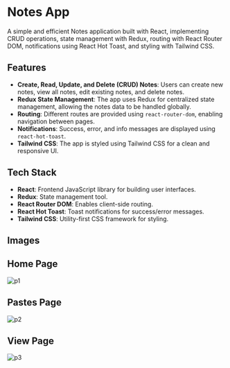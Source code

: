 # Notes App

A simple and efficient Notes application built with React, implementing CRUD operations, state management with Redux, routing with React Router DOM, notifications using React Hot Toast, and styling with Tailwind CSS.

## Features

- **Create, Read, Update, and Delete (CRUD) Notes**: 
  Users can create new notes, view all notes, edit existing notes, and delete notes.
- **Redux State Management**:
  The app uses Redux for centralized state management, allowing the notes data to be handled globally.
- **Routing**:
  Different routes are provided using `react-router-dom`, enabling navigation between pages.
- **Notifications**:
  Success, error, and info messages are displayed using `react-hot-toast`.
- **Tailwind CSS**:
  The app is styled using Tailwind CSS for a clean and responsive UI.

## Tech Stack

- **React**: Frontend JavaScript library for building user interfaces.
- **Redux**: State management tool.
- **React Router DOM**: Enables client-side routing.
- **React Hot Toast**: Toast notifications for success/error messages.
- **Tailwind CSS**: Utility-first CSS framework for styling.

## Images
## Home Page

![p1](https://github.com/user-attachments/assets/ac6073ce-001d-4662-8f0e-e563197cae8d)

## Pastes Page

![p2](https://github.com/user-attachments/assets/6daa7588-35b1-4320-a323-db2734370262)

## View Page

![p3](https://github.com/user-attachments/assets/dcf74343-5ba9-4f58-94b5-3ab08f5a5f43)

